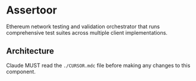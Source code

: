 # Assertoor

Ethereum network testing and validation orchestrator that runs comprehensive test suites across multiple client implementations.

## Architecture  
Claude MUST read the `./CURSOR.mdc` file before making any changes to this component.